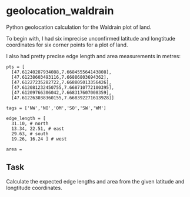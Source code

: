 # geolocation_waldrain

Python geolocation calculation for the Waldrain plot of land.

To begin with, I had six imprecise unconfirmed latitude and longtitude coordinates for six corner points for a plot of land.

I also had pretty precise edge length and area measurements in metres:

```
pts = [
  [47.61240287934088,7.668455564143808],
  [47.61238603493116,7.66886803694362],
  [47.61227235282722,7.668805013356426],
  [47.612081232450755,7.668710772100395],
  [47.61209766306042,7.668317607008359],
  [47.612263038360155,7.668392271613928]]
  
tags = ['NW','NO','OM','SO','SW','WM']

edge_length = [
  31.10, # north
  13.34, 22.51, # east
  29.63, # south
  19.26, 16.24 ] # west

area = 
```

## Task

Calculate the expected edge lengths and area from the given latitude and longtitude coordinates.

